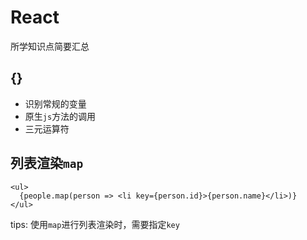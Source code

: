 # React

所学知识点简要汇总

## {}

- 识别常规的变量
- 原生`js`方法的调用
- 三元运算符

## 列表渲染`map`

```
<ul>
  {people.map(person => <li key={person.id}>{person.name}</li>)}
</ul>
```
tips: 使用`map`进行列表渲染时，需要指定`key`

